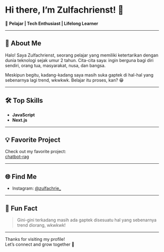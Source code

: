 # Hi there, I’m Zulfachrienst! 👋

🌱 **Pelajar | Tech Enthusiast | Lifelong Learner**

---

## 🚀 About Me

Halo! Saya Zulfachrienst, seorang pelajar yang memiliki ketertarikan dengan dunia teknologi sejak umur 2 tahun. Cita-cita saya: ingin berguna bagi diri sendiri, orang tua, masyarakat, nusa, dan bangsa.

Meskipun begitu, kadang-kadang saya masih suka gaptek di hal-hal yang sebenarnya lagi trend, wkwkwk. Belajar itu proses, kan? 😁

---

## 🛠️ Top Skills
- **JavaScript**
- **Next.js**

---

## 💡 Favorite Project

Check out my favorite project:  
[chatbot-rag](https://github.com/zulfachrienst/chatbot-rag)

---

## 🌐 Find Me
- Instagram: [@zulfachrie_](https://instagram.com/zulfachrie_)

---

## 🎉 Fun Fact
> Gini-gini terkadang masih ada gaptek disesuatu hal yang sebenarnya trend diorang, wkwkwk!

---

Thanks for visiting my profile!  
Let’s connect and grow together 🚀

<!---
zulfachrienst/zulfachrienst is a ✨ special ✨ repository because its `README.md` (this file) appears on your GitHub profile.
You can click the Preview link to take a look at your changes.
--->
